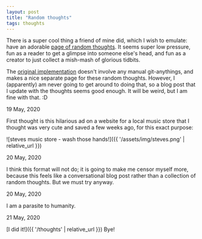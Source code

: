 ```yaml
---
layout: post
title: "Random thoughts"
tags: thoughts
---
```


There is a super cool thing a friend of mine did, which I wish to emulate: have an adorable [page of random thoughts](https://glit.sh/~wesleyac/thoughts/). It seems super low pressure, fun as a reader to get a glimpse into someone else's head, and fun as a creator to just collect a mish-mash of glorious tidbits.

The [original implementation](https://github.com/marenbeam/thoughts) doesn't involve any manual git-anythings, and makes a nice separate page for these random thoughts. However, I (apparently) am never going to get around to doing that, so a blog post that I update with the thoughts seems good enough. It will be weird, but I am fine with that. :D

<!--more-->

19 May, 2020

First thought is this hilarious ad on a website for a local music store that I thought was very cute and saved a few weeks ago, for this exact purpose:

![steves music store - wash those hands!]({{ '/assets/img/steves.png' | relative_url }})

20 May, 2020

I think this format will not do; it is going to make me censor myself more, because this feels like a conversational blog post rather than a collection of random thoughts. But we must try anyway.

20 May, 2020

I am a parasite to humanity.

21 May, 2020

[I did it!]({{ '/thoughts' | relative_url }}) Bye!
